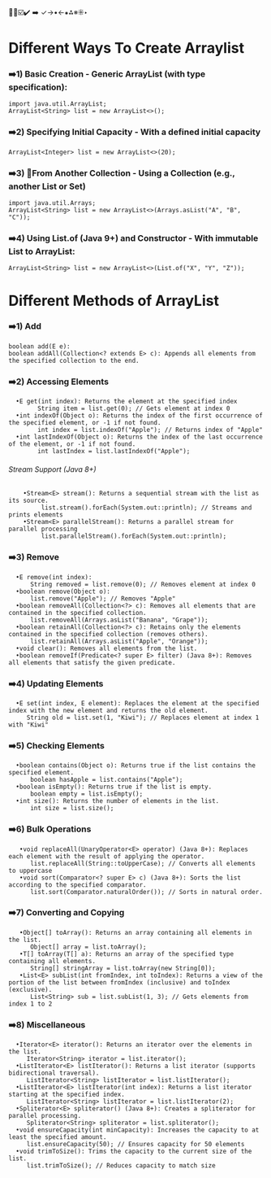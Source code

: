 🔴🔵☑️✔️ ➡️ ✓→•←⁕⁂※⁜‣

# Different Ways To Create Arraylist

 ### ➡️1) Basic Creation - Generic ArrayList (with type specification):
    import java.util.ArrayList;
    ArrayList<String> list = new ArrayList<>();

### ➡️2) Specifying Initial Capacity - With a defined initial capacity
    ArrayList<Integer> list = new ArrayList<>(20);

### ➡️3) 🔴From Another Collection - Using a Collection (e.g., another List or Set)
    import java.util.Arrays;
    ArrayList<String> list = new ArrayList<>(Arrays.asList("A", "B", "C"));

### ➡️4) Using List.of (Java 9+) and Constructor - With immutable List to ArrayList:
    ArrayList<String> list = new ArrayList<>(List.of("X", "Y", "Z"));

# Different Methods of ArrayList
### ➡️1) Add
    boolean add(E e):
    boolean addAll(Collection<? extends E> c): Appends all elements from the specified collection to the end.

### ➡️2) Accessing Elements
      •E get(int index): Returns the element at the specified index
            String item = list.get(0); // Gets element at index 0
      •int indexOf(Object o): Returns the index of the first occurrence of the specified element, or -1 if not found.
            int index = list.indexOf("Apple"); // Returns index of "Apple"
      •int lastIndexOf(Object o): Returns the index of the last occurrence of the element, or -1 if not found.
            int lastIndex = list.lastIndexOf("Apple");
  ###### Stream Support (Java 8+)
        •Stream<E> stream(): Returns a sequential stream with the list as its source.
             list.stream().forEach(System.out::println); // Streams and prints elements
        •Stream<E> parallelStream(): Returns a parallel stream for parallel processing
             list.parallelStream().forEach(System.out::println);

### ➡️3) Remove
      •E remove(int index):
          String removed = list.remove(0); // Removes element at index 0
      •boolean remove(Object o):
          list.remove("Apple"); // Removes "Apple"
      •boolean removeAll(Collection<?> c): Removes all elements that are contained in the specified collection.
          list.removeAll(Arrays.asList("Banana", "Grape"));
      •boolean retainAll(Collection<?> c): Retains only the elements contained in the specified collection (removes others).
          list.retainAll(Arrays.asList("Apple", "Orange"));
      •void clear(): Removes all elements from the list.
      •boolean removeIf(Predicate<? super E> filter) (Java 8+): Removes all elements that satisfy the given predicate.

### ➡️4) Updating Elements
      •E set(int index, E element): Replaces the element at the specified index with the new element and returns the old element.
         String old = list.set(1, "Kiwi"); // Replaces element at index 1 with "Kiwi"

### ➡️5) Checking Elements
      •boolean contains(Object o): Returns true if the list contains the specified element.
          boolean hasApple = list.contains("Apple");
      •boolean isEmpty(): Returns true if the list is empty.
          boolean empty = list.isEmpty();
      •int size(): Returns the number of elements in the list.
          int size = list.size();

### ➡️6) Bulk Operations
       •void replaceAll(UnaryOperator<E> operator) (Java 8+): Replaces each element with the result of applying the operator.
          list.replaceAll(String::toUpperCase); // Converts all elements to uppercase
       •void sort(Comparator<? super E> c) (Java 8+): Sorts the list according to the specified comparator.
          list.sort(Comparator.naturalOrder()); // Sorts in natural order.

### ➡️7) Converting and Copying
       •Object[] toArray(): Returns an array containing all elements in the list.
          Object[] array = list.toArray();
       •T[] toArray(T[] a): Returns an array of the specified type containing all elements.
          String[] stringArray = list.toArray(new String[0]);
       •List<E> subList(int fromIndex, int toIndex): Returns a view of the portion of the list between fromIndex (inclusive) and toIndex (exclusive).
          List<String> sub = list.subList(1, 3); // Gets elements from index 1 to 2

### ➡️8) Miscellaneous
      •Iterator<E> iterator(): Returns an iterator over the elements in the list.
         Iterator<String> iterator = list.iterator();
      •ListIterator<E> listIterator(): Returns a list iterator (supports bidirectional traversal).
         ListIterator<String> listIterator = list.listIterator();
      •ListIterator<E> listIterator(int index): Returns a list iterator starting at the specified index.
         ListIterator<String> listIterator = list.listIterator(2);
      •Spliterator<E> spliterator() (Java 8+): Creates a spliterator for parallel processing.
         Spliterator<String> spliterator = list.spliterator();
      •void ensureCapacity(int minCapacity): Increases the capacity to at least the specified amount.
         list.ensureCapacity(50); // Ensures capacity for 50 elements
      •void trimToSize(): Trims the capacity to the current size of the list.
         list.trimToSize(); // Reduces capacity to match size


